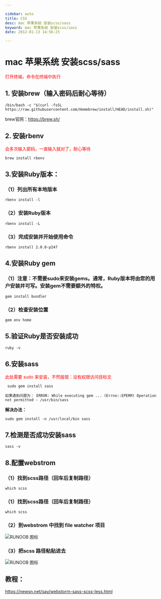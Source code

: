 ```yaml
---

sidebar: auto
title: CSS
desc: mac 苹果系统 安装scss/sass 
keyword: mac 苹果系统 安装scss/sass 
date: 2012-01-13 14:56:23

---
```


# mac 苹果系统 安装scss/sass 

<font color=red>打开终端，命令在终端中执行</font>

## 1. 安装brew（输入密码后耐心等待）


```
/bin/bash -c "$(curl -fsSL https://raw.githubusercontent.com/Homebrew/install/HEAD/install.sh)"
```

brew官网：<https://brew.sh/>


## 2. 安装rbenv

<font color=red>会多次输入密码，一直输入就对了，耐心等待</font>


```
brew install rbenv
```


## 3.安装Ruby版本：

### （1）列出所有本地版本

```
rbenv install -l
```

### （2）安装Ruby版本

```
rbenv install -L
```

### （3）完成安装并开始使用命令

```
rbenv install 2.0.0-p247
```


## 4.安装Ruby gem

### （1）注意：不需要sudo来安装gems。通常，Ruby版本将由您的用户安装并可写。安装gem不需要额外的特权。

```
gem install bundler
```

### （2）检查安装位置

```
gem env home
```

## 5.验证Ruby是否安装成功

```
ruby -v
```

## 6.安装sass 

<font color=red>此处需要 sudo 来安装，不然报错：没有权限访问目标文</font>

```
 sudo gem install sass
```

`如果遇到问题为：
ERROR: While executing gem ... (Errno::EPERM)
Operation not permitted - /usr/bin/sass`

**解决办法：**

```
sudo gem install -n /usr/local/bin sass
```

## 7.检测是否成功安装sass

```
sass -v
```


## 8.配置webstrom


### （1）找到scss路径（回车后复制路径）

```
which scss
```

### （1）找到scss路径（回车后复制路径）

```
which scss
```

### （2）到webstrom 中找到 file watcher 项目

![RUNOOB 图标](https://s4.ax1x.com/2022/01/13/7lm6mR.png)

### （3）把scss 路径粘贴进去

![RUNOOB 图标](https://s4.ax1x.com/2022/01/13/7lmRk6.png)


## 教程：

<https://newsn.net/say/webstorm-sass-scss-less.html>

